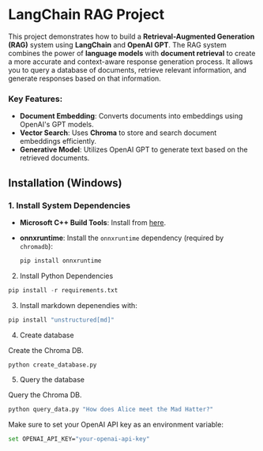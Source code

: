 # LangChain RAG Project

This project demonstrates how to build a **Retrieval-Augmented Generation (RAG)** system using **LangChain** and **OpenAI GPT**. The RAG system combines the power of **language models** with **document retrieval** to create a more accurate and context-aware response generation process. It allows you to query a database of documents, retrieve relevant information, and generate responses based on that information.

### Key Features:
- **Document Embedding**: Converts documents into embeddings using OpenAI's GPT models.
- **Vector Search**: Uses **Chroma** to store and search document embeddings efficiently.
- **Generative Model**: Utilizes OpenAI GPT to generate text based on the retrieved documents.

## Installation (Windows)

### 1. Install System Dependencies

- **Microsoft C++ Build Tools**: Install from [here](https://github.com/bycloudai/InstallVSBuildToolsWindows?tab=readme-ov-file).
- **onnxruntime**: Install the `onnxruntime` dependency (required by `chromadb`):

  ```bash
  pip install onnxruntime


2. Install Python Dependencies

```python
pip install -r requirements.txt
```

3. Install markdown depenendies with: 

```python
pip install "unstructured[md]"
```

4. Create database

Create the Chroma DB.

```python
python create_database.py
```

5. Query the database

Query the Chroma DB.

```python
python query_data.py "How does Alice meet the Mad Hatter?"
```

Make sure to set your OpenAI API key as an environment variable:

```bash
set OPENAI_API_KEY="your-openai-api-key"
```
